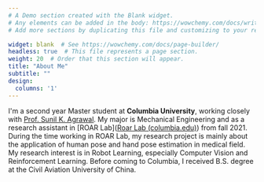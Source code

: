 ```yaml
---
# A Demo section created with the Blank widget.
# Any elements can be added in the body: https://wowchemy.com/docs/writing-markdown-latex/
# Add more sections by duplicating this file and customizing to your requirements.

widget: blank  # See https://wowchemy.com/docs/page-builder/
headless: true  # This file represents a page section.
weight: 20  # Order that this section will appear.
title: "About Me"
subtitle: ""
design:
  columns: '1'
---
```


I'm a second year Master student at **Columbia University**, working closely with [Prof. Sunil K. Agrawal](https://www.engineering.columbia.edu/faculty/sunil-agrawal). My major is Mechanical Engineering and as a research assistant in [ROAR Lab]([Roar Lab (columbia.edu)](https://roar.me.columbia.edu/)) from fall 2021. During the time working in ROAR Lab, my research project is mainly about the application of human pose and hand pose estimation in medical field. My research  interest is in Robot Learning, especially Computer Vision and Reinforcement Learning. Before  coming to Columbia, I received B.S. degree at the Civil Aviation University of China.
